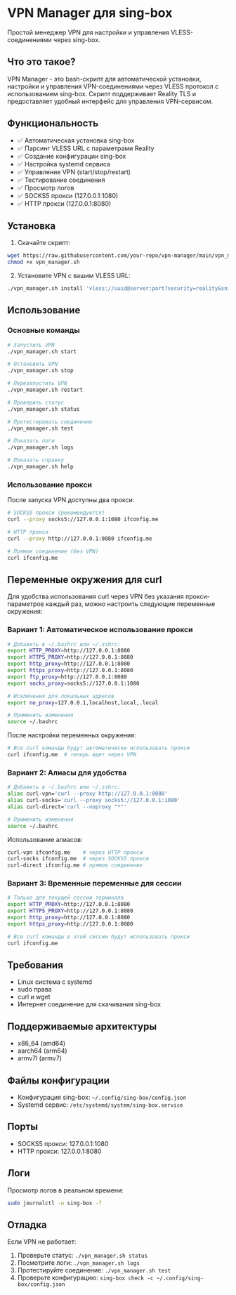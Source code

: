 # VPN Manager для sing-box

Простой менеджер VPN для настройки и управления VLESS-соединениями через sing-box.

## Что это такое?

VPN Manager - это bash-скрипт для автоматической установки, настройки и управления VPN-соединениями через VLESS протокол с использованием sing-box. Скрипт поддерживает Reality TLS и предоставляет удобный интерфейс для управления VPN-сервисом.

## Функциональность

- ✅ Автоматическая установка sing-box
- ✅ Парсинг VLESS URL с параметрами Reality
- ✅ Создание конфигурации sing-box
- ✅ Настройка systemd сервиса
- ✅ Управление VPN (start/stop/restart)
- ✅ Тестирование соединения
- ✅ Просмотр логов
- ✅ SOCKS5 прокси (127.0.0.1:1080)
- ✅ HTTP прокси (127.0.0.1:8080)

## Установка

1. Скачайте скрипт:
```bash
wget https://raw.githubusercontent.com/your-repo/vpn-manager/main/vpn_manager.sh
chmod +x vpn_manager.sh
```

2. Установите VPN с вашим VLESS URL:
```bash
./vpn_manager.sh install 'vless://uuid@server:port?security=reality&sni=example.com&pbk=public_key&sid=short_id&fp=chrome'
```

## Использование

### Основные команды

```bash
# Запустить VPN
./vpn_manager.sh start

# Остановить VPN
./vpn_manager.sh stop

# Перезапустить VPN
./vpn_manager.sh restart

# Проверить статус
./vpn_manager.sh status

# Протестировать соединение
./vpn_manager.sh test

# Показать логи
./vpn_manager.sh logs

# Показать справку
./vpn_manager.sh help
```

### Использование прокси

После запуска VPN доступны два прокси:

```bash
# SOCKS5 прокси (рекомендуется)
curl --proxy socks5://127.0.0.1:1080 ifconfig.me

# HTTP прокси
curl --proxy http://127.0.0.1:8080 ifconfig.me

# Прямое соединение (без VPN)
curl ifconfig.me
```

## Переменные окружения для curl

Для удобства использования curl через VPN без указания прокси-параметров каждый раз, можно настроить следующие переменные окружения:

### Вариант 1: Автоматическое использование прокси

```bash
# Добавить в ~/.bashrc или ~/.zshrc:
export HTTP_PROXY=http://127.0.0.1:8080
export HTTPS_PROXY=http://127.0.0.1:8080
export http_proxy=http://127.0.0.1:8080
export https_proxy=http://127.0.0.1:8080
export ftp_proxy=http://127.0.0.1:8080
export socks_proxy=socks5://127.0.0.1:1080

# Исключения для локальных адресов
export no_proxy=127.0.0.1,localhost,local,.local

# Применить изменения
source ~/.bashrc
```

После настройки переменных окружения:
```bash
# Все curl команды будут автоматически использовать прокси
curl ifconfig.me  # теперь идет через VPN
```

### Вариант 2: Алиасы для удобства

```bash
# Добавить в ~/.bashrc или ~/.zshrc:
alias curl-vpn='curl --proxy http://127.0.0.1:8080'
alias curl-socks='curl --proxy socks5://127.0.0.1:1080'
alias curl-direct='curl --noproxy "*"'

# Применить изменения
source ~/.bashrc
```

Использование алиасов:
```bash
curl-vpn ifconfig.me    # через HTTP прокси
curl-socks ifconfig.me  # через SOCKS5 прокси
curl-direct ifconfig.me # прямое соединение
```

### Вариант 3: Временные переменные для сессии

```bash
# Только для текущей сессии терминала
export HTTP_PROXY=http://127.0.0.1:8080
export HTTPS_PROXY=http://127.0.0.1:8080
export http_proxy=http://127.0.0.1:8080
export https_proxy=http://127.0.0.1:8080

# Все curl команды в этой сессии будут использовать прокси
curl ifconfig.me
```

## Требования

- Linux система с systemd
- sudo права
- curl и wget
- Интернет соединение для скачивания sing-box

## Поддерживаемые архитектуры

- x86_64 (amd64)
- aarch64 (arm64)
- armv7l (armv7)

## Файлы конфигурации

- Конфигурация sing-box: `~/.config/sing-box/config.json`
- Systemd сервис: `/etc/systemd/system/sing-box.service`

## Порты

- SOCKS5 прокси: 127.0.0.1:1080
- HTTP прокси: 127.0.0.1:8080

## Логи

Просмотр логов в реальном времени:
```bash
sudo journalctl -u sing-box -f
```

## Отладка

Если VPN не работает:
1. Проверьте статус: `./vpn_manager.sh status`
2. Посмотрите логи: `./vpn_manager.sh logs`
3. Протестируйте соединение: `./vpn_manager.sh test`
4. Проверьте конфигурацию: `sing-box check -c ~/.config/sing-box/config.json`